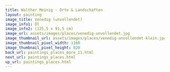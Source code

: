 ```yaml
---
title: Walther Meinig - Orte & Landschaften
layout: painting
image_title: Venedig (unvollendet)
image_info1: Öl
image_info2: (125,5 x 91,5 cm)
image_url: assets/images/places/venedig-unvollendet.jpg
image_thumbnail_url: assets/images/places/venedig-unvollendet-klein.jpg
image_thumbnail_pixel_width: 1160
image_thumbnail_pixel_height: 820
back_url: paintings_places_more_11.html
next_url: paintings_places.html
up_url: paintings_places.html
---
```



